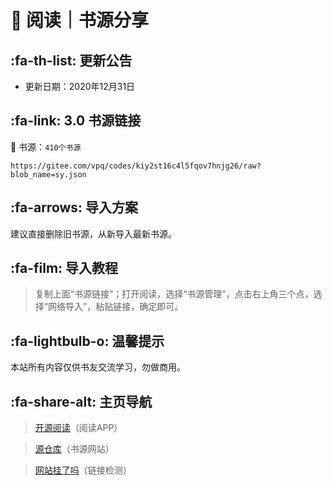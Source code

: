 # 📖 阅读｜书源分享

##  :fa-th-list: 更新公告

- 更新日期：2020年12月31日

##  :fa-link: 3.0 书源链接

:book: 书源：`410个书源` 

```
https://gitee.com/vpq/codes/kiy2st16c4l5fqov7hnjg26/raw?blob_name=sy.json
```

##  :fa-arrows: 导入方案

建议直接删除旧书源，从新导入最新书源。


##  :fa-film: 导入教程

> 复制上面“书源链接”；打开阅读，选择“书源管理”，点击右上角三个点，选择“网络导入”，粘贴链接，确定即可。


##  :fa-lightbulb-o: 温馨提示

本站所有内容仅供书友交流学习，勿做商用。


##   :fa-share-alt: 主页导航

> [开源阅读](https://github.com/gedoor/legado/releases/)（阅读APP）

> [源仓库](http://yck.mumuceo.com/)（书源网站）

> [网站挂了吗](https://gualemang.com/)（链接检测）